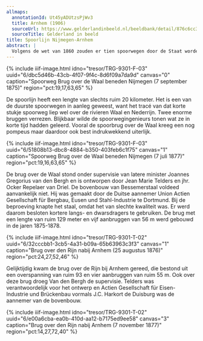```yaml
---
allmaps:
  annotationId: Ut45yADUtzsPjWv3
  title: Arnhem (1906)
  sourceUrl: https://www.gelderlandinbeeld.nl/beeldbank/detail/876c6cc3-df7c-4817-889e-51a4edbf8ff3/media/91b31992-3899-46c4-98a7-c18878867478
  sourceTitle: Gelderland in beeld
title: Spoorlijn Nijmegen-Arnhem
abstract: |
  Volgens de wet van 1860 zouden er tien spoorwegen door de Staat worden aangelegd. Je kunt ze als de belangrijkste verbindingen beschouwen, al zou je dat van lijn B van Harlingen naar Nieuweschans aan de Duitse Grens niet direct zeggen. De aanleg verliep zeer vlot en de roep om nieuwe spoorwegen verstomde niet. In 1873 en 1875 kwamen nog zestien nieuwe spoorwegen tot stand. Een hiervan was de verbinding tussen Nijmegen en Arnhem.
---
```

{% include iiif-image.html idno="tresor/TRG-9301-F-03" uuid="6/dbc5d46b-43cb-4f07-9f4c-8d6f09a7da9d" canvas="0" caption="Spoorweg Brug over de Waal beneden Nijmegen (7 september 1875)" region="pct:19,17,63,65" %}

De spoorlijn heeft een lengte van slechts ruim 20 kilometer. Het is een van de duurste spoorwegen in aanleg geweest, want het tracé van dat korte stukje spoorweg liep wel over de rivieren Waal en Nederrijn. Twee enorme bruggen verrezen. Blijkbaar wilde de spoorwegingenieurs tonen wat ze in korte tijd hadden geleerd. Vooral de spoorbrug over de Waal kreeg een nog pompeus maar daardoor ook best indrukwekkend uiterlijk.

{% include iiif-image.html idno="tresor/TRG-9301-F-03" uuid="6/51808b13-dbc8-4884-b350-403feb6c1f75" canvas="1" caption="Spoorweg Brug over de Waal beneden Nijmegen (7 juli 1877)" region="pct:19,16,63,65" %}

De brug over de Waal stond onder supervisie van latere minister Joannes Gregorius van den Bergh en is ontworpen door Jean Marie Telders en jhr. Ocker Repelaer van Driel. De bovenbouw van Bessemerstaal voldeed aanvankelijk niet. Hij was gemaakt door de Duitse aannemer Union Actien Gesellschaft für Bergbau, Eusen und Stahl-Industrie te Dortmund.  Bij de beproeving knapte het staal, omdat het van slechte kwaliteit was. Er werd daarom  besloten kortere langs- en dwarsdragers te gebruiken. De brug met een lengte van ruim 129 meter en vijf aanbruggen van 56 m werd gebouwd in de jaren 1875-1878.

{% include iiif-image.html idno="tresor/TRG-9301-T-02" uuid="6/32cccbb1-3cb5-4a31-b09a-65b63963c3f3" canvas="1" caption="Brug over den Rijn nabij Arnhem (25 augustus 1876)" region="pct:24,27,52,46" %}

Gelijktijdig kwam de brug over de Rijn bij Arnhem gereed, die bestond uit een overspanning van ruim 93  en vier aanbruggen van ruim 55 m. Ook over deze brug droeg Van den Bergh de supervisie. Telders was verantwoordelijk voor het ontwerp en Actien Gesellschaft für Eisen-Industrie und Brückenbau vormals J.C. Harkort de Duisburg was de aannemer van de bovenbouw.

{% include iiif-image.html idno="tresor/TRG-9301-T-02" uuid="6/e00a6cba-ea0b-410d-aa12-b7175ed9ee58" canvas="3" caption="Brug over den Rijn nabij Arnhem (7 november 1877)" region="pct:14,27,72,40" %}


